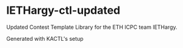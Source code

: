 # lETHargy-ctl-updated
Updated Contest Template Library for the ETH ICPC team lETHargy.

Generated with KACTL's setup
